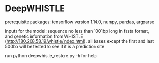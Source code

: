 # DeepWHISTLE
prerequisite packages: tensorflow version 1.14.0, numpy, pandas, argparse 

inputs for the model: sequence no less than 1001bp long in fasta format, and genetic information from WHISTLE (http://180.208.58.19/whistle/index.html). all bases except the first and last 500bp will be tested to see if it is a prediction site

run python deepwhistle_restore.py -h for help
